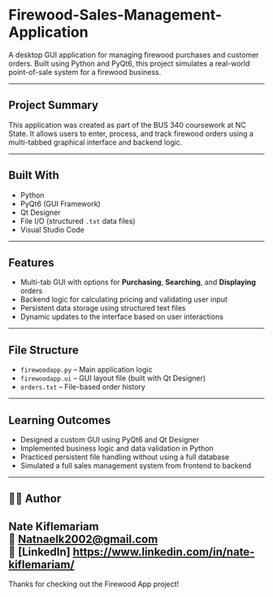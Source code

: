 # Firewood-Sales-Management-Application

A desktop GUI application for managing firewood purchases and customer orders. Built using Python and PyQt6, this project simulates a real-world point-of-sale system for a firewood business.

---

## Project Summary

This application was created as part of the BUS 340 coursework at NC State. It allows users to enter, process, and track firewood orders using a multi-tabbed graphical interface and backend logic.

---

## Built With

- Python  
- PyQt6 (GUI Framework)  
- Qt Designer  
- File I/O (structured `.txt` data files)  
- Visual Studio Code

---

##  Features

- Multi-tab GUI with options for **Purchasing**, **Searching**, and **Displaying** orders  
- Backend logic for calculating pricing and validating user input  
- Persistent data storage using structured text files  
- Dynamic updates to the interface based on user interactions

---

## File Structure

- `firewoodapp.py` – Main application logic  
- `firewoodapp.ui` – GUI layout file (built with Qt Designer)  
- `orders.txt` – File-based order history  

---

##  Learning Outcomes

- Designed a custom GUI using PyQt6 and Qt Designer  
- Implemented business logic and data validation in Python  
- Practiced persistent file handling without using a full database  
- Simulated a full sales management system from frontend to backend

---

## 🙋‍♂️ Author

**Nate Kiflemariam**  
📧 Natnaelk2002@gmail.com  
🔗 [LinkedIn] https://www.linkedin.com/in/nate-kiflemariam/ 
---

Thanks for checking out the Firewood App project!
